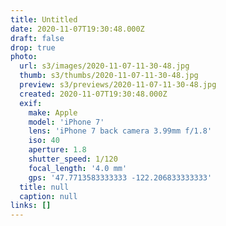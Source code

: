 ```yaml
---
title: Untitled
date: 2020-11-07T19:30:48.000Z
draft: false
drop: true
photo:
  url: s3/images/2020-11-07-11-30-48.jpg
  thumb: s3/thumbs/2020-11-07-11-30-48.jpg
  preview: s3/previews/2020-11-07-11-30-48.jpg
  created: 2020-11-07T19:30:48.000Z
  exif:
    make: Apple
    model: 'iPhone 7'
    lens: 'iPhone 7 back camera 3.99mm f/1.8'
    iso: 40
    aperture: 1.8
    shutter_speed: 1/120
    focal_length: '4.0 mm'
    gps: '47.7713583333333 -122.206833333333'
  title: null
  caption: null
links: []
---
```

